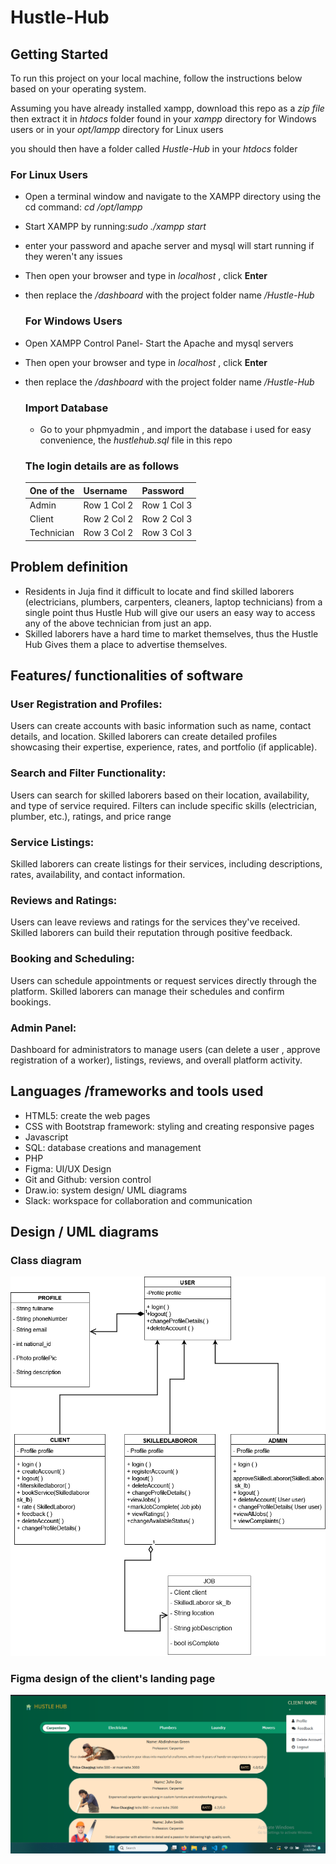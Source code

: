 # Hustle-Hub

## Getting Started

To run this project on your local machine, follow the instructions below based on your operating system.

Assuming you have already installed xampp, download this repo as a _zip file_ then extract it in _htdocs_ folder found in your _xampp_ directory for Windows users or in your _opt/lampp_ directory for Linux users

you should then have a folder called _*Hustle-Hub*_ in your _htdocs_ folder

### For Linux Users

- Open a terminal window and navigate to the XAMPP directory using the cd command: _cd /opt/lampp_
- Start XAMPP by running:_sudo ./xampp start_
- enter your password and apache server and mysql will start running if they weren't any issues
- Then open your browser and type in _localhost_ , click **Enter**
- then replace the _/dashboard_ with the project folder name _/Hustle-Hub_

  ### For Windows Users

- Open XAMPP Control Panel- Start the Apache and mysql servers
- Then open your browser and type in _localhost_ , click **Enter**
- then replace the _/dashboard_ with the project folder name _/Hustle-Hub_

  ### Import Database

  - Go to your phpmyadmin , and import the database i used for easy convenience, the _hustlehub.sql_ file in this repo

  ### The login details are as follows

  | One of the | Username    | Password    |
  | ---------- | ----------- | ----------- |
  | Admin      | Row 1 Col 2 | Row 1 Col 3 |
  | Client     | Row 2 Col 2 | Row 2 Col 3 |
  | Technician | Row 3 Col 2 | Row 3 Col 3 |

## Problem definition

- Residents in Juja find it difficult to locate and find skilled laborers (electricians, plumbers, carpenters, cleaners, laptop technicians) from a single point thus Hustle Hub will give our users an easy way to access any of the above technician from just an app.
- Skilled laborers have a hard time to market themselves, thus the Hustle Hub Gives them a place to advertise themselves.

## Features/ functionalities of software

### User Registration and Profiles:

Users can create accounts with basic information such as name, contact details, and location.
Skilled laborers can create detailed profiles showcasing their expertise, experience, rates, and portfolio (if applicable).

### Search and Filter Functionality:

Users can search for skilled laborers based on their location, availability, and type of service required.
Filters can include specific skills (electrician, plumber, etc.), ratings, and price range

### Service Listings:

Skilled laborers can create listings for their services, including descriptions, rates, availability, and contact information.

### Reviews and Ratings:

Users can leave reviews and ratings for the services they've received.
Skilled laborers can build their reputation through positive feedback.

### Booking and Scheduling:

Users can schedule appointments or request services directly through the platform.
Skilled laborers can manage their schedules and confirm bookings.

### Admin Panel:

Dashboard for administrators to manage users (can delete a user , approve registration of a worker), listings, reviews, and overall platform activity.

## Languages /frameworks and tools used

- HTML5: create the web pages
- CSS with Bootstrap framework: styling and creating responsive pages
- Javascript
- SQL: database creations and management
- PHP
- Figma: UI/UX Design
- Git and Github: version control
- Draw.io: system design/ UML diagrams
- Slack: workspace for collaboration and communication

## Design / UML diagrams

### Class diagram

![Class Diagram](/Diagrams/class_diagram.png)

### Figma design of the client's landing page

![Figma design](/Diagrams/clients__landing_page.png)
